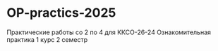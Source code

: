 # OP-practics-2025
Практические работы со 2 по 4 для ККСО-26-24 Ознакомительная практика 1 курс 2 семестр
